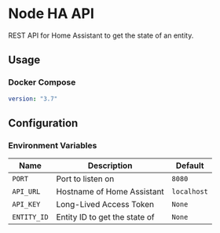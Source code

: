 # Node HA API
REST API for Home Assistant to get the state of an entity.

## Usage

### Docker Compose
```yaml
version: "3.7"
```
## Configuration
<!-- Environment Variables Table -->
### Environment Variables
| Name | Description | Default |
| --- | --- |---------|
| `PORT` | Port to listen on | `8080`  |
| `API_URL` | Hostname of Home Assistant | `localhost` |
| `API_KEY` | Long-Lived Access Token | `None` |
| `ENTITY_ID` | Entity ID to get the state of | `None` |